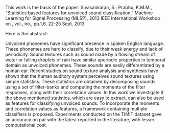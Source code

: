 This work is the basis of the paper:
Sivasankaran, S.; Prabhu, K.M.M., "Statistics based features for unvoiced sound classification," Machine Learning for Signal Processing (MLSP), 2013 IEEE International Workshop on , vol., no., pp.1,6, 22-25 Sept. 2013


Here is the abstract:

Unvoiced phonemes have significant presence in spoken English language. These phonemes are hard to classify, due to their weak energy and lack of periodicity. Sound textures such as sound made by a flowing stream of water or falling droplets of rain have similar aperiodic properties in temporal domain as unvoiced phonemes. These sounds are easily differentiated by a human ear. Recent studies on sound texture analysis and synthesis have shown that the human auditory system perceives sound textures using simple statistics. These statistics are obtained by decomposing sounds using a set of filter-banks and computing the moments of the filter responses, along with their correlation values. In this work we investigate if the above mentioned statistics, which are easy to extract, can also be used as features for classifying unvoiced sounds. To incorporate the moments and correlation values as features, a framework containing multiple classifiers is proposed. Experiments conducted on the TIMIT dataset gave an accuracy on par with the latest reported in the literature, with lesser computational cost.

